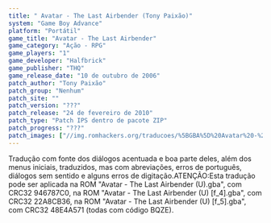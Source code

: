 ```yaml
---
title: " Avatar - The Last Airbender (Tony Paixão)"
system: "Game Boy Advance"
platform: "Portátil"
game_title: "Avatar - The Last Airbender"
game_category: "Ação - RPG"
game_players: "1"
game_developer: "Halfbrick"
game_publisher: "THQ"
game_release_date: "10 de outubro de 2006"
patch_author: "Tony Paixão"
patch_group: "Nenhum"
patch_site: ""
patch_version: "???"
patch_release: "24 de fevereiro de 2010"
patch_type: "Patch IPS dentro de pacote ZIP"
patch_progress: "???"
patch_images: ["//img.romhackers.org/traducoes/%5BGBA%5D%20Avatar%20-%20The%20Last%20Airbender%20-%20Tony%20Paixao%20-%201.png","//img.romhackers.org/traducoes/%5BGBA%5D%20Avatar%20-%20The%20Last%20Airbender%20-%20Tony%20Paixao%20-%202.png","//img.romhackers.org/traducoes/%5BGBA%5D%20Avatar%20-%20The%20Last%20Airbender%20-%20Tony%20Paixao%20-%203.png"]
---
```

Tradução com fonte dos diálogos acentuada e boa parte deles, além dos menus iniciais, traduzidos, mas com abreviações, erros de português, diálogos sem sentido e alguns erros de digitação.ATENÇÃO:Esta tradução pode ser aplicada na ROM "Avatar - The Last Airbender (U).gba", com CRC32 946787C0, na ROM "Avatar - The Last Airbender (U) [f_4].gba", com CRC32 22A8CB36, na ROM "Avatar - The Last Airbender (U) [f_5].gba", com CRC32 48E4A571 (todas com código BQZE).